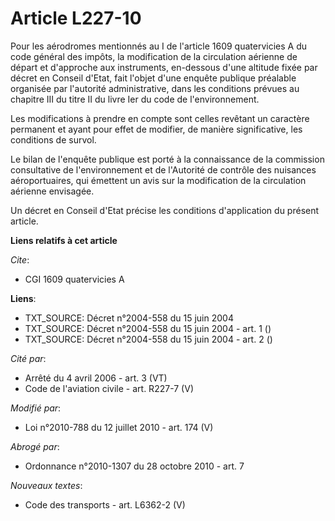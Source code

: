# Article L227-10

Pour les aérodromes mentionnés au I de l'article 1609 quatervicies A du code général des impôts, la modification de la
circulation aérienne de départ et d'approche aux instruments, en-dessous d'une altitude fixée par décret en Conseil d'Etat,
fait l'objet d'une enquête publique préalable organisée par l'autorité administrative, dans les conditions prévues au
chapitre III du titre II du livre Ier du code de l'environnement. 

Les modifications à prendre en compte sont celles revêtant un caractère permanent et ayant pour effet de modifier, de manière
significative, les conditions de survol. 

Le bilan de l'enquête publique est porté à la connaissance de la commission consultative de l'environnement et de l'Autorité
de contrôle des nuisances aéroportuaires, qui émettent un avis sur la modification de la circulation aérienne envisagée. 

Un décret en Conseil d'Etat précise les conditions d'application du présent article.

**Liens relatifs à cet article**

_Cite_:

  - CGI 1609 quatervicies A

**Liens**:

  - TXT_SOURCE: Décret n°2004-558 du 15 juin 2004
  - TXT_SOURCE: Décret n°2004-558 du 15 juin 2004 - art. 1 ()
  - TXT_SOURCE: Décret n°2004-558 du 15 juin 2004 - art. 2 ()

_Cité par_:

  - Arrêté du 4 avril 2006 - art. 3 (VT)
  - Code de l'aviation civile - art. R227-7 (V)

_Modifié par_:

  - Loi n°2010-788 du 12 juillet 2010 - art. 174 (V)

_Abrogé par_:

  - Ordonnance n°2010-1307 du 28 octobre 2010 - art. 7

_Nouveaux textes_:

  - Code des transports - art. L6362-2 (V)
